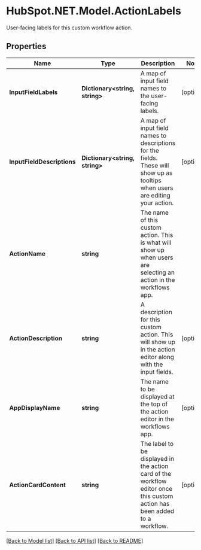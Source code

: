 # HubSpot.NET.Model.ActionLabels
User-facing labels for this custom workflow action.

## Properties

Name | Type | Description | Notes
------------ | ------------- | ------------- | -------------
**InputFieldLabels** | **Dictionary&lt;string, string&gt;** | A map of input field names to the user-facing labels. | [optional] 
**InputFieldDescriptions** | **Dictionary&lt;string, string&gt;** | A map of input field names to descriptions for the fields. These will show up as tooltips when users are editing your action. | [optional] 
**ActionName** | **string** | The name of this custom action. This is what will show up when users are selecting an action in the workflows app. | 
**ActionDescription** | **string** | A description for this custom action. This will show up in the action editor along with the input fields. | [optional] 
**AppDisplayName** | **string** | The name to be displayed at the top of the action editor in the workflows app. | [optional] 
**ActionCardContent** | **string** | The label to be displayed in the action card of the workflow editor once this custom action has been added to a workflow. | [optional] 

[[Back to Model list]](../README.md#documentation-for-models) [[Back to API list]](../README.md#documentation-for-api-endpoints) [[Back to README]](../README.md)

